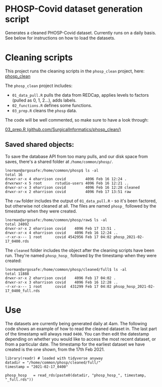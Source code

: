 # PHOSP-Covid dataset generation script

Generates a cleaned PHOSP-Covid dataset.  Currently runs on a daily basis. See below for instructions on how to load the datasets.


# Cleaning scripts

This project runs the cleaning scripts in the `phosp_clean` project, here: <a href="https://github.com/SurgicalInformatics/phosp_clean" target="_blank">phosp_clean</a>

The `phosp_clean` project includes:

* `01_data_pull.R` pulls the data from REDCap, applies levels to factors (pulled as 0, 1, 2...), adds labels.
* `02_functions.R` defines some functions.
* `03_prep.R` cleans the `phosp` data.


The code will be well commented, so make sure to have a look through:

<a href="https://github.com/SurgicalInformatics/phosp_clean/blob/main/03_prep.R" target="_blank">03_prep.R (github.com/SurgicalInformatics/phosp_clean/)</a>   




## Saved shared objects:

To save the database API from too many pulls, and our disk space from saves, there's a shared folder at
`/home/common/phosp/`.

```
lnorman@argosafe:/home/common/phosp$ ls -al
total 16
drwxr-xr-x 4 eharrison covid         4096 Feb 16 12:24 .
drwxrwxr-x 5 root      rstudio-users 4096 Feb 16 12:21 ..
drwxr-xr-x 3 eharrison covid         4096 Feb 16 12:28 cleaned
drwxr-xr-x 2 eharrison covid         4096 Feb 17 13:51 raw
```

The `raw` folder includes the output of `01_data_pull.R` - so it's been factored, but otherwise not cleaned at all.  The files are named `phosp_` followed by the timestamp when they were created.

```
lnorman@argosafe:/home/common/phosp/raw$ ls -al
total 24092
drwxr-xr-x 2 eharrison covid    4096 Feb 17 13:51 .
drwxr-xr-x 4 eharrison covid    4096 Feb 16 12:24 ..
-r-xr-x--- 1 root      covid 4542956 Feb 17 04:02 phosp_2021-02-17_0400.rds
```

The `cleaned` folder includes the object after the cleaning scripts have been run.  They're named `phosp_hosp_` followed by the timestamp when they were created:

```
lnorman@argosafe:/home/common/phosp/cleaned/full$ ls -al
total 11888
drwxr-xr-x 2 eharrison covid    4096 Feb 17 04:02 .
drwxr-xr-x 3 eharrison covid    4096 Feb 16 12:28 ..
-r-xr-x--- 1 root      covid  431299 Feb 17 04:02 phsop_hosp_2021-02-17_0400_full.rds
```


# Use

The datasets are currently being generated daily at 4am.
The following code shows an example of how to read the cleaned dataset in.
The last part of the timestamp will always read `0400`. You can then edit the datestamp depending on whether you would like to access the most recent dataset, or from a particular date.  The timestamp for the earliest dataset we have created is the one shown, from the 17th Feb 2021. 


```{r, eval = FALSE}
library(readr) # loaded with tidyverse anyway
datadir = "/home/common/phosp/cleaned/full/"
timestamp = "2021-02-17_0400"

phosp_hosp   = read_rds(paste0(datadir, "phosp_hosp_", timestamp, "_full.rds"))
```





